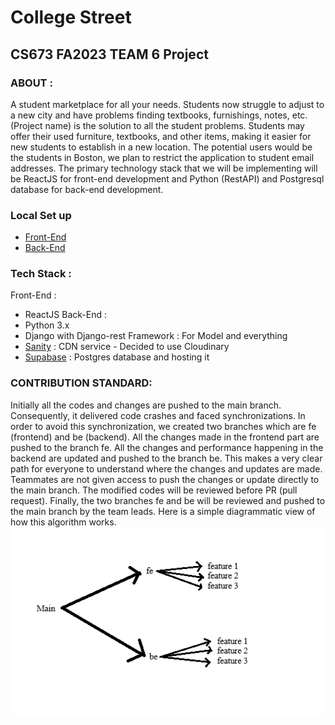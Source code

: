 # College Street
## CS673 FA2023 TEAM 6 Project

### ABOUT :
A student marketplace for all your needs. Students now struggle to adjust to a new city and have problems finding textbooks, furnishings, notes, etc. (Project name) is the solution to all the student problems. Students may offer their used furniture, textbooks, and other items, making it easier for new students to establish in a new location. The potential users would be the students in Boston, we plan to restrict the application to student email addresses. The primary technology stack that we will be implementing will be ReactJS for front-end development and Python (RestAPI) and Postgresql database for back-end development. 

### Local Set up
 - [Front-End](https://github.com/BUMETCS673/CS673F23TEAM6/blob/main/code/web-app/Readme.md)
 - [Back-End](https://github.com/BUMETCS673/CS673F23TEAM6/blob/main/code/server/README.md)

### Tech Stack :
Front-End : 
 - ReactJS
Back-End : 
 - Python 3.x
 - Django with Django-rest Framework : For Model and everything
 - [Sanity](https://www.sanity.io/) : CDN service -  Decided to use Cloudinary
 - [Supabase](https://supabase.com/) : Postgres database and hosting it

### CONTRIBUTION STANDARD:
Initially all the codes and changes are pushed to the main branch. Consequently, it delivered code crashes and faced synchronizations. 
In order to avoid this synchronization, we created two branches which are fe (frontend) and be (backend). All the changes made in the frontend part are pushed to the branch fe. All the changes and performance happening in the backend are updated and pushed to the branch be. This makes a very clear path for everyone to understand where the changes and updates are made. Teammates are not given access to push the changes or update directly to the main branch.  The modified codes will be reviewed before PR (pull request). 
Finally, the two branches fe and be will be reviewed and pushed to the main branch by the team leads. Here is a simple diagrammatic view of how this algorithm works.
![Alt text](image.png)
